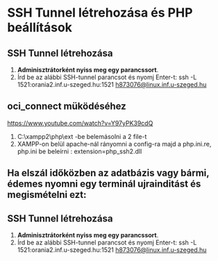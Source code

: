 # SSH Tunnel létrehozása és PHP beállítások

## SSH Tunnel létrehozása

1. **Adminisztrátorként nyiss meg egy parancssort**.
2. Írd be az alábbi SSH-tunnel parancsot és nyomj Enter-t:
   ssh -L 1521:orania2.inf.u-szeged.hu:1521 h873076@linux.inf.u-szeged.hu

## oci_connect müködéséhez
https://www.youtube.com/watch?v=Y97yPK39cdQ

 1. C:\xampp2\php\ext -be belemásolni a 2 file-t
 2. XAMPP-on belül apache-nál rányomni a config-ra majd a php.ini.re, php.ini be beleírni : extension=php_ssh2.dll

## Ha elszál időközben az adatbázis vagy bármi, édemes nyomni egy terminál ujrainditást és megismételni ezt:
## SSH Tunnel létrehozása

1. **Adminisztrátorként nyiss meg egy parancssort**.
2. Írd be az alábbi SSH-tunnel parancsot és nyomj Enter-t:
   ssh -L 1521:orania2.inf.u-szeged.hu:1521 h873076@linux.inf.u-szeged.hu